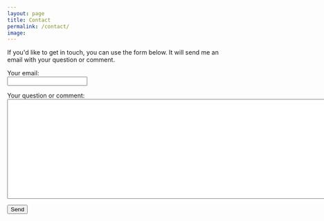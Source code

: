 ```yaml
---
layout: page
title: Contact
permalink: /contact/
image:
---
```


If you'd like to get in touch, you can use the form below. It will send me an email with your question or comment.

<form
  action="https://formspree.io/f/moqznrld"
  method="POST"
  >
  <label>
    Your email:<br>
    <input type="email" name="email">
  </label>
  <p>
  <p>
  <label>
    Your question or comment:<br>
    <textarea name="message" rows="15" cols="90"></textarea>
  </label>
  <p>
  <p>
  <!-- your other form fields go here -->
  <button type="submit">Send</button>
